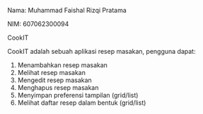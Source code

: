 Nama: Muhammad Faishal Rizqi Pratama

NIM: 607062300094

CookIT

CookIT adalah sebuah aplikasi resep masakan, pengguna dapat:
1.	Menambahkan resep masakan
2.	Melihat resep masakan
3.	Mengedit resep masakan
4.	Menghapus resep masakan
5.	Menyimpan preferensi tampilan (grid/list)
6.	Melihat daftar resep dalam bentuk (grid/list)
